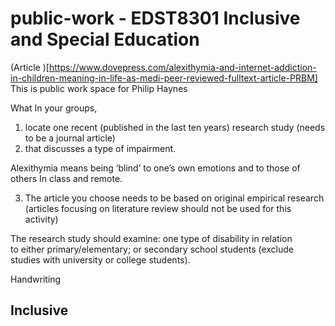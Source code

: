 # public-work - EDST8301 Inclusive and Special Education

(Article )[https://www.dovepress.com/alexithymia-and-internet-addiction-in-children-meaning-in-life-as-medi-peer-reviewed-fulltext-article-PRBM]
This is public work space for Philip Haynes
 
What In your groups, 
1. locate one recent (published in the last ten years) research study (needs to be a journal article) 
2. that discusses a type of impairment. 

Alexithymia means being ‘blind’ to one’s own emotions and to those of others
In class and remote.

3. The article you choose needs to be based on original empirical research  (articles focusing on literature review should not be used for this activity)

The research study should examine:
one type of disability in relation to either primary/elementary; or 
secondary school students  (exclude studies with university or college students). 

Handwriting


## Inclusive 
